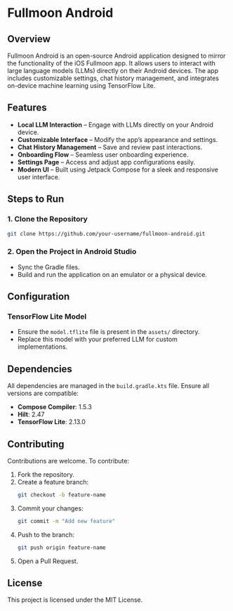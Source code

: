 # Fullmoon Android

## Overview
Fullmoon Android is an open-source Android application designed to mirror the functionality of the iOS Fullmoon app. It allows users to interact with large language models (LLMs) directly on their Android devices. The app includes customizable settings, chat history management, and integrates on-device machine learning using TensorFlow Lite.

## Features
- **Local LLM Interaction** – Engage with LLMs directly on your Android device.
- **Customizable Interface** – Modify the app’s appearance and settings.
- **Chat History Management** – Save and review past interactions.
- **Onboarding Flow** – Seamless user onboarding experience.
- **Settings Page** – Access and adjust app configurations easily.
- **Modern UI** – Built using Jetpack Compose for a sleek and responsive user interface.

## Steps to Run
### 1. Clone the Repository
```bash
git clone https://github.com/your-username/fullmoon-android.git
```

### 2. Open the Project in Android Studio
- Sync the Gradle files.
- Build and run the application on an emulator or a physical device.

## Configuration
### TensorFlow Lite Model
- Ensure the `model.tflite` file is present in the `assets/` directory.
- Replace this model with your preferred LLM for custom implementations.

## Dependencies
All dependencies are managed in the `build.gradle.kts` file. Ensure all versions are compatible:
- **Compose Compiler**: 1.5.3
- **Hilt**: 2.47
- **TensorFlow Lite**: 2.13.0

## Contributing
Contributions are welcome. To contribute:
1. Fork the repository.
2. Create a feature branch:
   ```bash
   git checkout -b feature-name
   ```
3. Commit your changes:
   ```bash
   git commit -m "Add new feature"
   ```
4. Push to the branch:
   ```bash
   git push origin feature-name
   ```
5. Open a Pull Request.

## License
This project is licensed under the MIT License.

